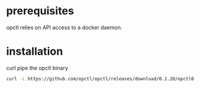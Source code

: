 # prerequisites

opctl relies on API access to a docker daemon.

# installation

curl pipe the opctl binary

```bash
curl -L https://github.com/opctl/opctl/releases/download/0.1.20/opctl0.1.20.linux.tgz | sudo tar -xzv -C /usr/local/bin
```
